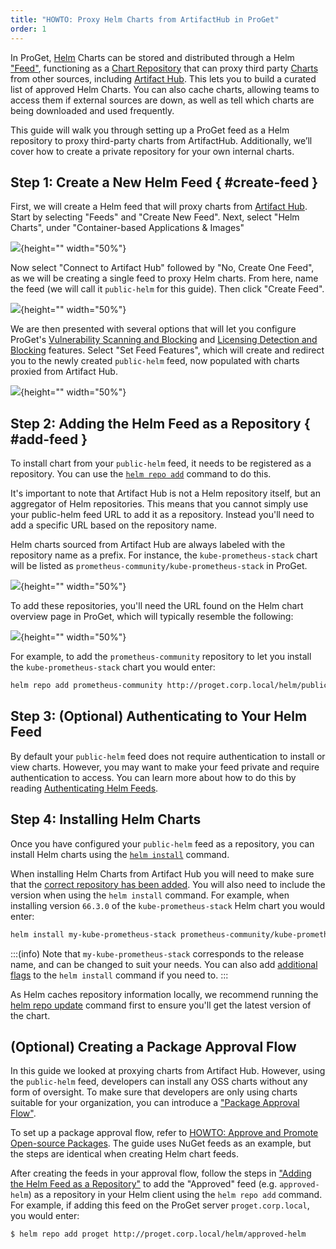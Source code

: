 ```yaml
---
title: "HOWTO: Proxy Helm Charts from ArtifactHub in ProGet"
order: 1
---
```


In ProGet, [Helm](https://helm.sh/) Charts can be stored and distributed through a Helm ["Feed"](/docs/proget/feeds/feed-overview), functioning as a [Chart Repository](https://helm.sh/docs/topics/chart_repository/) that can proxy third party [Charts](https://helm.sh/docs/topics/charts/) from other sources, including [Artifact Hub](/docs/proget/feeds/helm#artifacthub). This lets you to build a curated list of approved Helm Charts. You can also cache charts, allowing teams to access them if external sources are down, as well as tell which charts are being downloaded and used frequently.

This guide will walk you through setting up a ProGet feed as a Helm repository to proxy third-party charts from ArtifactHub. Additionally, we’ll cover how to create a private repository for your own internal charts.

## Step 1: Create a New Helm Feed { #create-feed }

First, we will create a Helm feed that will proxy charts from [Artifact Hub](/docs/proget/feeds/helm#artifacthub). Start by selecting "Feeds" and "Create New Feed". Next, select "Helm Charts", under "Container-based Applications & Images"

![](/resources/docs/proget-helm-newfeed.png){height="" width="50%"}

Now select "Connect to Artifact Hub" followed by "No, Create One Feed", as we will be creating a single feed to proxy Helm charts. From here, name the feed (we will call it `public-helm` for this guide). Then click "Create Feed".

![](/resources/docs/proget-helm-newfeed-public.png){height="" width="50%"}

We are then presented with several options that will let you configure ProGet's [Vulnerability Scanning and Blocking](/docs/proget/sca/vulnerabilities) and [Licensing Detection and Blocking](https://docs.inedo.com/docs/proget/sca/licenses) features. Select "Set Feed Features", which will create and redirect you to the newly created `public-helm` feed, now populated with charts proxied from Artifact Hub.

![](/resources/docs/proget-helm-public-populated.png){height="" width="50%"}

## Step 2: Adding the Helm Feed as a Repository { #add-feed }

To install chart from your `public-helm` feed, it needs to be registered as a repository. You can use the [`helm repo add`](https://helm.sh/docs/helm/helm_repo_add/) command to do this. 

It's important to note that Artifact Hub is not a Helm repository itself, but an aggregator of Helm repositories. This means that you cannot simply use your public-helm feed URL to add it as a repository. Instead you'll need to add a specific URL based on the repository name. 

Helm charts sourced from Artifact Hub are always labeled with the repository name as a prefix. For instance, the `kube-prometheus-stack` chart will be listed as `prometheus-community/kube-prometheus-stack` in ProGet.

![](/resources/docs/proget-helm-chart-name.png){height="" width="50%"}

To add these repositories, you'll need the URL found on the Helm chart overview page in ProGet, which will typically resemble the following:

![](/resources/docs/proget-helm-chart-url.png){height="" width="50%"}
 
For example, to add the `prometheus-community` repository to let you install the `kube-prometheus-stack` chart you would enter:

```bash
helm repo add prometheus-community http://proget.corp.local/helm/public-helm/prometheus-community
```

## Step 3: (Optional) Authenticating to Your Helm Feed

By default your `public-helm` feed does not require authentication to install or view charts. However, you may want to make your feed private and require authentication to access. You can learn more about how to do this by reading [Authenticating Helm Feeds](/docs/proget/feeds/helm#authenticated-feeds).

## Step 4: Installing Helm Charts

Once you have configured your `public-helm` feed as a repository, you can install Helm charts using the [`helm install`](https://helm.sh/docs/helm/helm_install/) command. 

When installing Helm Charts from Artifact Hub you will need to make sure that the [correct repository has been added](#add-artifact-hub). You will also need to include the version when using the `helm install` command. For example, when installing version `66.3.0` of the `kube-prometheus-stack` Helm chart you would enter:

```bash
helm install my-kube-prometheus-stack prometheus-community/kube-prometheus-stack --version 66.3.0
```

:::(info)
Note that `my-kube-prometheus-stack` corresponds to the release name, and can be changed to suit your needs. You can also add [additional flags](https://helm.sh/docs/helm/helm_install/#options) to the `helm install` command if you need to.
:::

As Helm caches repository information locally, we recommend running the [helm repo update](https://helm.sh/docs/helm/helm_repo_update/) command first to ensure you'll get the latest version of the chart.

## (Optional) Creating a Package Approval Flow

In this guide we looked at proxying charts from Artifact Hub. However, using the `public-helm` feed, developers can install any OSS charts without any form of oversight. To make sure that developers are only using charts suitable for your organization, you can introduce a ["Package Approval Flow"](/docs/proget/packages/package-promotion).

To set up a package approval flow, refer to [HOWTO: Approve and Promote Open-source Packages](/docs/proget/packages/package-promotion/proget-howto-promote-packages). The guide uses NuGet feeds as an example, but the steps are identical when creating Helm chart feeds.

After creating the feeds in your approval flow, follow the steps in ["Adding the Helm Feed as a Repository"](#add-feed) to add the "Approved" feed (e.g. `approved-helm`) as a repository in your Helm client using the `helm repo add` command. For example, if adding this feed on the ProGet server `proget.corp.local`, you would enter:

```bash
$ helm repo add proget http://proget.corp.local/helm/approved-helm
```


